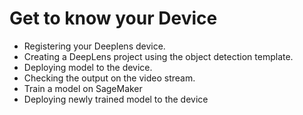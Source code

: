 # Get to know your Device

- Registering your Deeplens device.
- Creating a DeepLens project using the object detection template.
- Deploying model to the device.
- Checking the output on the video stream.
- Train a model on SageMaker
- Deploying newly trained model to the device
